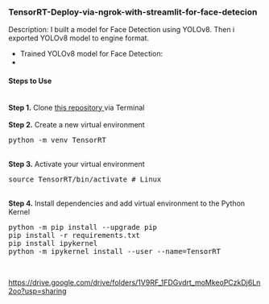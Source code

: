 ### TensorRT-Deploy-via-ngrok-with-streamlit-for-face-detecion
Description:
  I built a model for Face Detection using YOLOv8. Then i exported YOLOv8 model to engine format.
  - Trained YOLOv8 model for Face Detection:
  - 

#### Steps to Use
<br />
<b>Step 1.</b> Clone <a href= "https://github.com/makhmudjumanazarov/TensorRT-Deploy-via-ngrok-with-streamlit-for-face-detecion.git">this repository </a>
via Terminal
<br/><br/>
<b>Step 2.</b> Create a new virtual environment 
<pre>
python -m venv TensorRT
</pre> 
<br/>
<b>Step 3.</b> Activate your virtual environment
<pre>
source TensorRT/bin/activate # Linux
</pre>
<br/>
<b>Step 4.</b> Install dependencies and add virtual environment to the Python Kernel
<pre>
python -m pip install --upgrade pip
pip install -r requirements.txt 
pip install ipykernel
python -m ipykernel install --user --name=TensorRT
</pre>
<br/>


https://drive.google.com/drive/folders/1V9RF_1FDGvdrt_moMkeoPCzkDj6Ln2oo?usp=sharing
